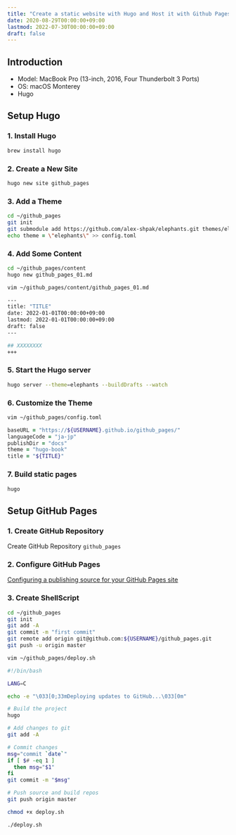 ```yaml
---
title: "Create a static website with Hugo and Host it with Github Pages"
date: 2020-08-29T00:00:00+09:00
lastmod: 2022-07-30T00:00:00+09:00
draft: false
---
```


## Introduction

- Model: MacBook Pro (13-inch, 2016, Four Thunderbolt 3 Ports)
- OS: macOS Monterey
- Hugo

## Setup Hugo

### 1. Install Hugo

```zsh
brew install hugo
```

### 2. Create a New Site

```zsh
hugo new site github_pages
```

### 3. Add a Theme

```zsh
cd ~/github_pages
git init
git submodule add https://github.com/alex-shpak/elephants.git themes/elephants
echo theme = \"elephants\" >> config.toml
```

### 4. Add Some Content

```zsh
cd ~/github_pages/content
hugo new github_pages_01.md
```

```zsh
vim ~/github_pages/content/github_pages_01.md

---
title: "TITLE"
date: 2022-01-01T00:00:00+09:00
lastmod: 2022-01-01T00:00:00+09:00
draft: false
---

## XXXXXXXX
+++
```

### 5. Start the Hugo server

```zsh
hugo server --theme=elephants --buildDrafts --watch
```

### 6. Customize the Theme

```zsh
vim ~/github_pages/config.toml

baseURL = "https://${USERNAME}.github.io/github_pages/"
languageCode = "ja-jp"
publishDir = "docs"
theme = "hugo-book"
title = "${TITLE}"
```

### 7. Build static pages

```zsh
hugo
```

## Setup GitHub Pages

### 1. Create GitHub Repository

Create GitHub Repository `github_pages`

### 2. Configure GitHub Pages

[Configuring a publishing source for your GitHub Pages site](https://docs.github.com/en/pages/getting-started-with-github-pages/configuring-a-publishing-source-for-your-github-pages-site/ "Configuring a publishing source for your GitHub Pages site")

### 3. Create ShellScript

```zsh
cd ~/github_pages
git init
git add -A
git commit -m "first commit"
git remote add origin git@github.com:${USERNAME}/github_pages.git
git push -u origin master
```

```zsh
vim ~/github_pages/deploy.sh

#!/bin/bash

LANG=C

echo -e "\033[0;33mDeploying updates to GitHub...\033[0m"

# Build the project
hugo

# Add changes to git
git add -A

# Commit changes
msg="commit `date`"
if [ $# -eq 1 ]
  then msg="$1"
fi
git commit -m "$msg"

# Push source and build repos
git push origin master
```

```zsh
chmod +x deploy.sh
```

```zsh
./deploy.sh
```
